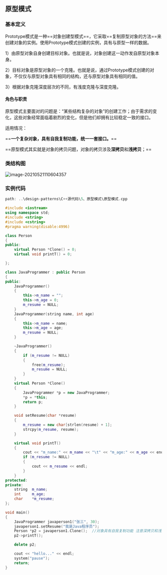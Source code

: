 ## 原型模式

### 基本定义

Prototype模式是一种==对象创建型模式==，它采取==复制原型对象的方法==来创建对象的实例。使用Prototype模式创建的实例，具有与原型一样的数据。

1）由原型对象自身创建目标对象。也就是说，对象创建这一动作发自原型对象本身。

2）目标对象是原型对象的一个克隆。也就是说，通过Prototype模式创建的对象，不仅仅与原型对象具有相同的结构，还与原型对象具有相同的值。

3）根据对象克隆深度层次的不同，有浅度克隆与深度克隆。

#### 角色与职责

原型模式主要面对的问题是：“某些结构复杂的对象”的创建工作；由于需求的变化，这些对象经常面临着剧烈的变化，但是他们却拥有比较稳定一致的接口。

适用情况：

==**一个复杂对象，具有自我复制功能，统一一套接口。**==

==原型模式其实就是对象的拷贝问题，对象的拷贝涉及**深拷贝**和**浅拷贝**；==

### 类结构图

![image-20210521110604357](https://imagesubmit001.oss-cn-beijing.aliyuncs.com/gitImg/image-20210521110604357.png)



### 实例代码

```c++
path: ..\design-patterns\C++源代码\5、原型模式\原型模式.cpp
```

```c++
#include <iostream>
using namespace std;
#include <string>
#include <cstring>
#pragma warning(disable:4996)

class Person
{
public:
	virtual Person *Clone() = 0;
	virtual void printT() = 0;

};

class JavaProgrammer : public Person
{
public:
	JavaProgrammer()
	{
		this->m_name = "";
		this->m_age = 0;
		m_resume = NULL;
	}
	JavaProgrammer(string name, int age)
	{
		this->m_name = name;
		this->m_age = age;
		m_resume = NULL;
	}

	~JavaProgrammer()
	{
		if (m_resume != NULL)
		{
			free(m_resume);
			m_resume = NULL;
		}
	}
	virtual Person *Clone()
	{
		JavaProgrammer *p = new JavaProgrammer;
		*p = *this;
		return p;
	}

	void setResume(char *resume)
	{
		m_resume = new char[strlen(resume) + 1];
		strcpy(m_resume, resume);
	}

	virtual void printT()
	{
		cout << "m_name:" << m_name << "\t" << "m_age:" << m_age << endl;
		if (m_resume != NULL)
		{
			cout << m_resume << endl;
		}
	}
protected:
private:
	string	m_name;
	int		m_age;
	char	*m_resume;
};

void main()
{
	JavaProgrammer javaperson1("张三", 30);
	javaperson1.setResume("我是Java程序员");
	Person *p2 = javaperson1.Clone();  //对象具有自我复制功能 注意深拷贝和浅拷贝问题
	p2->printT();

	delete p2;

	cout << "hello..." << endl;
	system("pause");
	return;
}
```





